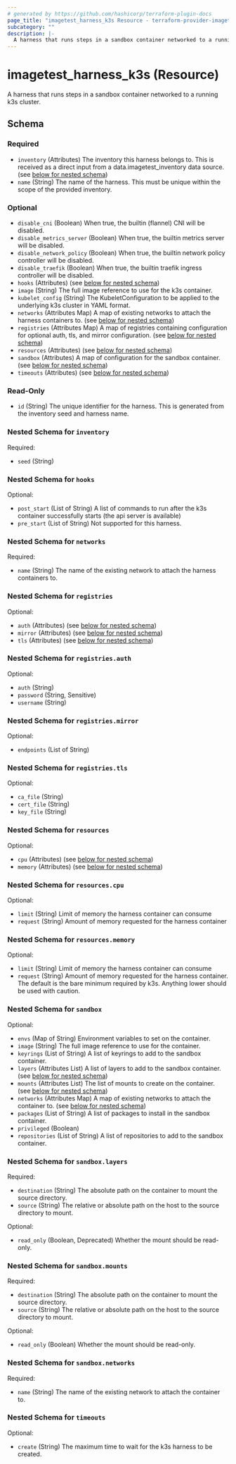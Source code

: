 ```yaml
---
# generated by https://github.com/hashicorp/terraform-plugin-docs
page_title: "imagetest_harness_k3s Resource - terraform-provider-imagetest"
subcategory: ""
description: |-
  A harness that runs steps in a sandbox container networked to a running k3s cluster.
---
```


# imagetest_harness_k3s (Resource)

A harness that runs steps in a sandbox container networked to a running k3s cluster.



<!-- schema generated by tfplugindocs -->
## Schema

### Required

- `inventory` (Attributes) The inventory this harness belongs to. This is received as a direct input from a data.imagetest_inventory data source. (see [below for nested schema](#nestedatt--inventory))
- `name` (String) The name of the harness. This must be unique within the scope of the provided inventory.

### Optional

- `disable_cni` (Boolean) When true, the builtin (flannel) CNI will be disabled.
- `disable_metrics_server` (Boolean) When true, the builtin metrics server will be disabled.
- `disable_network_policy` (Boolean) When true, the builtin network policy controller will be disabled.
- `disable_traefik` (Boolean) When true, the builtin traefik ingress controller will be disabled.
- `hooks` (Attributes) (see [below for nested schema](#nestedatt--hooks))
- `image` (String) The full image reference to use for the k3s container.
- `kubelet_config` (String) The KubeletConfiguration to be applied to the underlying k3s cluster in YAML format.
- `networks` (Attributes Map) A map of existing networks to attach the harness containers to. (see [below for nested schema](#nestedatt--networks))
- `registries` (Attributes Map) A map of registries containing configuration for optional auth, tls, and mirror configuration. (see [below for nested schema](#nestedatt--registries))
- `resources` (Attributes) (see [below for nested schema](#nestedatt--resources))
- `sandbox` (Attributes) A map of configuration for the sandbox container. (see [below for nested schema](#nestedatt--sandbox))
- `timeouts` (Attributes) (see [below for nested schema](#nestedatt--timeouts))

### Read-Only

- `id` (String) The unique identifier for the harness. This is generated from the inventory seed and harness name.

<a id="nestedatt--inventory"></a>
### Nested Schema for `inventory`

Required:

- `seed` (String)


<a id="nestedatt--hooks"></a>
### Nested Schema for `hooks`

Optional:

- `post_start` (List of String) A list of commands to run after the k3s container successfully starts (the api server is available)
- `pre_start` (List of String) Not supported for this harness.


<a id="nestedatt--networks"></a>
### Nested Schema for `networks`

Required:

- `name` (String) The name of the existing network to attach the harness containers to.


<a id="nestedatt--registries"></a>
### Nested Schema for `registries`

Optional:

- `auth` (Attributes) (see [below for nested schema](#nestedatt--registries--auth))
- `mirror` (Attributes) (see [below for nested schema](#nestedatt--registries--mirror))
- `tls` (Attributes) (see [below for nested schema](#nestedatt--registries--tls))

<a id="nestedatt--registries--auth"></a>
### Nested Schema for `registries.auth`

Optional:

- `auth` (String)
- `password` (String, Sensitive)
- `username` (String)


<a id="nestedatt--registries--mirror"></a>
### Nested Schema for `registries.mirror`

Optional:

- `endpoints` (List of String)


<a id="nestedatt--registries--tls"></a>
### Nested Schema for `registries.tls`

Optional:

- `ca_file` (String)
- `cert_file` (String)
- `key_file` (String)



<a id="nestedatt--resources"></a>
### Nested Schema for `resources`

Optional:

- `cpu` (Attributes) (see [below for nested schema](#nestedatt--resources--cpu))
- `memory` (Attributes) (see [below for nested schema](#nestedatt--resources--memory))

<a id="nestedatt--resources--cpu"></a>
### Nested Schema for `resources.cpu`

Optional:

- `limit` (String) Limit of memory the harness container can consume
- `request` (String) Amount of memory requested for the harness container


<a id="nestedatt--resources--memory"></a>
### Nested Schema for `resources.memory`

Optional:

- `limit` (String) Limit of memory the harness container can consume
- `request` (String) Amount of memory requested for the harness container. The default is the bare minimum required by k3s. Anything lower should be used with caution.



<a id="nestedatt--sandbox"></a>
### Nested Schema for `sandbox`

Optional:

- `envs` (Map of String) Environment variables to set on the container.
- `image` (String) The full image reference to use for the container.
- `keyrings` (List of String) A list of keyrings to add to the sandbox container.
- `layers` (Attributes List) A list of layers to add to the sandbox container. (see [below for nested schema](#nestedatt--sandbox--layers))
- `mounts` (Attributes List) The list of mounts to create on the container. (see [below for nested schema](#nestedatt--sandbox--mounts))
- `networks` (Attributes Map) A map of existing networks to attach the container to. (see [below for nested schema](#nestedatt--sandbox--networks))
- `packages` (List of String) A list of packages to install in the sandbox container.
- `privileged` (Boolean)
- `repositories` (List of String) A list of repositories to add to the sandbox container.

<a id="nestedatt--sandbox--layers"></a>
### Nested Schema for `sandbox.layers`

Required:

- `destination` (String) The absolute path on the container to mount the source directory.
- `source` (String) The relative or absolute path on the host to the source directory to mount.

Optional:

- `read_only` (Boolean, Deprecated) Whether the mount should be read-only.


<a id="nestedatt--sandbox--mounts"></a>
### Nested Schema for `sandbox.mounts`

Required:

- `destination` (String) The absolute path on the container to mount the source directory.
- `source` (String) The relative or absolute path on the host to the source directory to mount.

Optional:

- `read_only` (Boolean) Whether the mount should be read-only.


<a id="nestedatt--sandbox--networks"></a>
### Nested Schema for `sandbox.networks`

Required:

- `name` (String) The name of the existing network to attach the container to.



<a id="nestedatt--timeouts"></a>
### Nested Schema for `timeouts`

Optional:

- `create` (String) The maximum time to wait for the k3s harness to be created.
